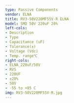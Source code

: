 ```yaml
---
type: Passive Components
vendor: ELNA
title: RV3-50V220MF55V-R ELNA
model: SMD 50V 220uF 20%
left-cols:
- Description
- Type
- Capacitance (uF)
- Tolerance(±)
- Voltage (Vdc)
- Temp. range℃
right-cols:
- ELNA_220uF/50V
- RVS
- 220UF
- ±20%
- 50V
- -55 to +85 C
img: RV3-50V220MF55V-R.jpg
---
```

